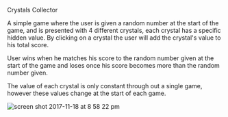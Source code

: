 Crystals Collector

A simple game where the user is given a random number at the start of the game, and is presented with 4 different crystals, each crystal has a specific hidden value. By clicking on a crystal the user will add the crystal's value to his total score.

User wins when he matches his score to the random number given at the start of the game and loses once his score becomes more than the random number given.

The value of each crystal is only constant through out a single game, however these values change at the start of each game.

![screen shot 2017-11-18 at 8 58 22 pm](https://user-images.githubusercontent.com/31390306/32986577-49c213dc-cca3-11e7-9d7f-37b78bcb9500.png)
